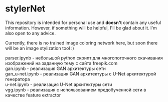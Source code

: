 # stylerNet

This repository is intended for personal use and **doesn't** contain any useful information. However, if something will be helpful, I'll be glad about it. I'm also open to any advice.

Currently, there is no trained image coloring network here, but soon there will be an image stylization tool :)

parser.ipynb    - небольшой python скрипт для многопоточного скачивания изображений на заданную тему с сайта freepik.com  
gan.ipynb       - реализация GAN архитектуры сети  
gan_u-net.ipynb - реализация GAN архитектуры с U-Net архитектурой генератора  
u-net.ipynb     - реализация U-Net архитектуры сети  
vgg.ipynb       - реализация с использованием предобученной сети в качестве feature extractor  
